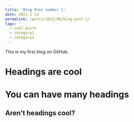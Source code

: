 ```yaml
---
title: 'Blog Post number 1'
date: 2021-1-13
permalink: /posts/2012/08/blog-post-1/
tags:
  - cool posts
  - category1
  - category2
---
```


This is my first blog on GitHub.

Headings are cool
======

You can have many headings
======

Aren't headings cool?
------
